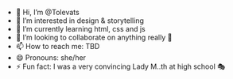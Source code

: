 - 👋 Hi, I’m @Tolevats
- 👀 I’m interested in design & storytelling
- 🌱 I’m currently learning html, css and js
- 💞️ I’m looking to collaborate on anything really 👀
- 📫 How to reach me: TBD
- 😄 Pronouns: she/her
- ⚡ Fun fact: I was a very convincing Lady M..th at high school 🎭

<!---
Tolevats/Tolevats is a ✨ special ✨ repository because its `README.md` (this file) appears on your GitHub profile.
You can click the Preview link to take a look at your changes.
--->
